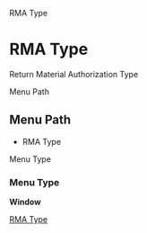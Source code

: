 
RMA Type
# RMA Type


Return Material Authorization Type

Menu Path
## Menu Path



- RMA Type

Menu Type
### Menu Type

**Window**


[RMA Type](../../window-rma-type.md)